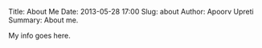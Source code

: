 Title: About Me
Date: 2013-05-28 17:00
Slug: about
Author: Apoorv Upreti
Summary: About me.

My info goes here.